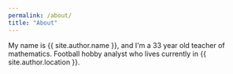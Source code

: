 ```yaml
---
permalink: /about/
title: "About"
---
```


My name is {{ site.author.name }}, and I'm a 33 year old teacher of mathematics. Football hobby analyst who lives currently in {{ site.author.location }}.

